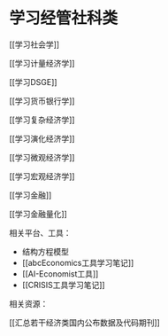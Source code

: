 # 学习经管社科类


[[学习社会学]]

[[学习计量经济学]]


[[学习DSGE]]
  
[[学习货币银行学]]
  
[[学习复杂经济学]]
  
[[学习演化经济学]]

[[学习微观经济学]]

[[学习宏观经济学]]
  
[[学习金融]]

[[学习金融量化]]


相关平台、工具：
- 结构方程模型
- [[abcEconomics工具学习笔记]]
- [[AI-Economist工具]]
- [[CRISIS工具学习笔记]]

相关资源：

[[汇总若干经济类国内公布数据及代码期刊]]


